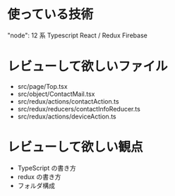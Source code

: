 # 使っている技術

"node": 12 系
Typescript
React / Redux
Firebase

# レビューして欲しいファイル

- src/page/Top.tsx
- src/object/ContactMail.tsx
- src/redux/actions/contactAction.ts
- src/redux/reducers/contactInfoReducer.ts
- src/redux/actions/deviceAction.ts

# レビューして欲しい観点

- TypeScript の書き方
- redux の書き方
- フォルダ構成
